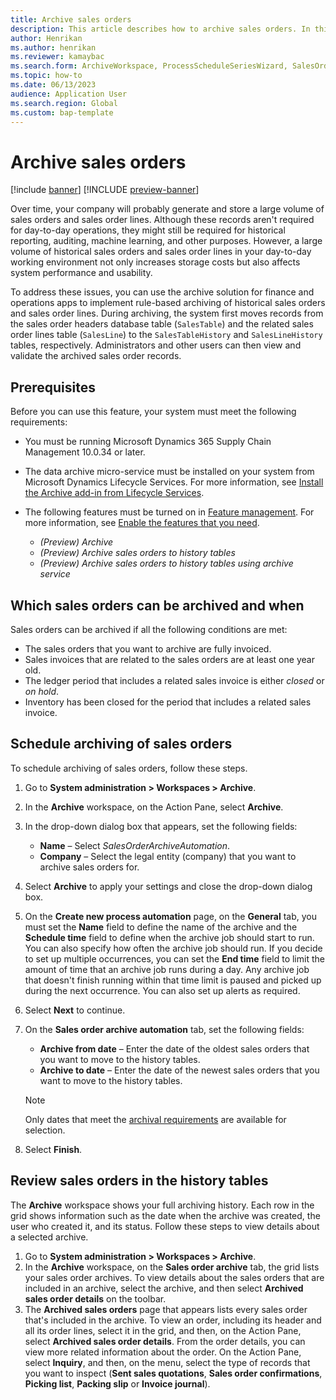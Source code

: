 ```yaml
---
title: Archive sales orders
description: This article describes how to archive sales orders. In this way, you help improve database performance but also keep the records available for historical reporting, auditing, machine learning, legal claims, and other purposes.
author: Henrikan
ms.author: henrikan
ms.reviewer: kamaybac
ms.search.form: ArchiveWorkspace, ProcessScheduleSeriesWizard, SalesOrderArchiveProcessAutomationCriteriaForm, SalesOrderArchiveForm
ms.topic: how-to
ms.date: 06/13/2023
audience: Application User
ms.search.region: Global
ms.custom: bap-template
---
```


# Archive sales orders

[!include [banner](../includes/banner.md)]
[!INCLUDE [preview-banner](../includes/preview-banner.md)]

<!--KFM: Preview until further notice -->

Over time, your company will probably generate and store a large volume of sales orders and sales order lines. Although these records aren't required for day-to-day operations, they might still be required for historical reporting, auditing, machine learning, and other purposes. However, a large volume of historical sales orders and sales order lines in your day-to-day working environment not only increases storage costs but also affects system performance and usability.

To address these issues, you can use the archive solution for finance and operations apps to implement rule-based archiving of historical sales orders and sales order lines. During archiving, the system first moves records from the sales order headers database table (`SalesTable`) and the related sales order lines table (`SalesLine`) to the `SalesTableHistory` and `SalesLineHistory` tables, respectively. Administrators and other users can then view and validate the archived sales order records.

## Prerequisites

Before you can use this feature, your system must meet the following requirements:

- You must be running Microsoft Dynamics 365 Supply Chain Management 10.0.34 or later.
- The data archive micro-service must be installed on your system from Microsoft Dynamics Lifecycle Services. For more information, see [Install the Archive add-in from Lifecycle Services](archive-setup.md#install-addin).
- The following features must be turned on in [Feature management](../../fin-ops/get-started/feature-management/feature-management-overview.md). For more information, see [Enable the features that you need](archive-setup.md#enable-features).

    - *(Preview) Archive*
    - *(Preview) Archive sales orders to history tables*
    - *(Preview) Archive sales orders to history tables using archive service*

## <a name="archival-requirements"></a>Which sales orders can be archived and when

Sales orders can be archived if all the following conditions are met:

- The sales orders that you want to archive are fully invoiced.
- Sales invoices that are related to the sales orders are at least one year old.
- The ledger period that includes a related sales invoice is either *closed* or *on hold*.
- Inventory has been closed for the period that includes a related sales invoice.

## Schedule archiving of sales orders

To schedule archiving of sales orders, follow these steps.

1. Go to **System administration \> Workspaces \> Archive**.
1. In the **Archive** workspace, on the Action Pane, select **Archive**.
1. In the drop-down dialog box that appears, set the following fields:

    - **Name** – Select *SalesOrderArchiveAutomation*.
    - **Company** – Select the legal entity (company) that you want to archive sales orders for.

1. Select **Archive** to apply your settings and close the drop-down dialog box.
1. On the **Create new process automation** page, on the **General** tab, you must set the **Name** field to define the name of the archive and the **Schedule time** field to define when the archive job should start to run. You can also specify how often the archive job should run. If you decide to set up multiple occurrences, you can set the **End time** field to limit the amount of time that an archive job runs during a day. Any archive job that doesn't finish running within that time limit is paused and picked up during the next occurrence. You can also set up alerts as required.
1. Select **Next** to continue.
1. On the **Sales order archive automation** tab, set the following fields:

    - **Archive from date** – Enter the date of the oldest sales orders that you want to move to the history tables.
    - **Archive to date** – Enter the date of the newest sales orders that you want to move to the history tables.

    > [!NOTE]
    > Only dates that meet the [archival requirements](#archival-requirements) are available for selection.

1. Select **Finish**.

## Review sales orders in the history tables

The **Archive** workspace shows your full archiving history. Each row in the grid shows information such as the date when the archive was created, the user who created it, and its status. Follow these steps to view details about a selected archive.

1. Go to **System administration \> Workspaces \> Archive**.
1. In the **Archive** workspace, on the **Sales order archive** tab, the grid lists your sales order archives. To view details about the sales orders that are included in an archive, select the archive, and then select **Archived sales order details** on the toolbar.
1. The **Archived sales orders** page that appears lists every sales order that's included in the archive. To view an order, including its header and all its order lines, select it in the grid, and then, on the Action Pane, select **Archived sales order details**. From the order details, you can view more related information about the order. On the Action Pane, select **Inquiry**, and then, on the menu, select the type of records that you want to inspect (**Sent sales quotations**, **Sales order confirmations**, **Picking list**, **Packing slip** or **Invoice journal**).
